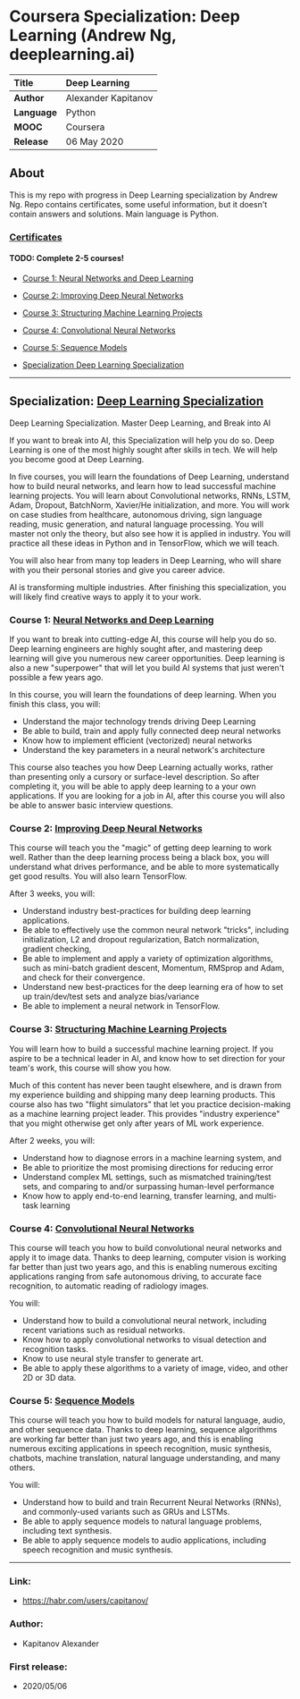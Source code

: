 # Coursera Specialization: Deep Learning (Andrew Ng, deeplearning.ai)

| **Title**     | Deep Learning       |
| :-- | :-- |
| **Author**    | Alexander Kapitanov |
| **Language**  | Python              |
| **MOOC**      | Coursera            |
| **Release**   | 06 May 2020         |


## About

This is my repo with progress in Deep Learning specialization by Andrew Ng. Repo contains certificates, some useful information, but it doesn't contain answers and solutions. Main language is Python.

### [Certificates](https://github.com/capitanov/coursera_deep_learning_ai/tree/master/Certificates "Certificates") 

#### TODO: Complete 2-5 courses!

- [Course 1: Neural Networks and Deep Learning](https://www.coursera.org/account/accomplishments/records/98VC74JAA99K "Neural Networks and Deep Learning")
- [Course 2: Improving Deep Neural Networks](https://www.coursera.org/account/accomplishments/records/UT4UT7BAB9GZ "Improving Deep Neural Networks")
- [Course 3: Structuring Machine Learning Projects](https://www.coursera.org/account/accomplishments/records/ "Structuring Machine Learning Projects")
- [Course 4: Convolutional Neural Networks](https://www.coursera.org/account/accomplishments/records/ "Convolutional Neural Networks")
- [Course 5: Sequence Models](https://www.coursera.org/account/accomplishments/records/ "Sequence Models")

- [Specialization Deep Learning Specialization](https://www.coursera.org/account/accomplishments/specialization/ "Specialization Deep Learning Specialization")
___

## Specialization: [Deep Learning Specialization](https://www.coursera.org/specializations/deep-learning "Deep Learning Specialization")
Deep Learning Specialization. Master Deep Learning, and Break into AI

If you want to break into AI, this Specialization will help you do so. Deep Learning is one of the most highly sought after skills in tech. We will help you become good at Deep Learning.

In five courses, you will learn the foundations of Deep Learning, understand how to build neural networks, and learn how to lead successful machine learning projects. You will learn about Convolutional networks, RNNs, LSTM, Adam, Dropout, BatchNorm, Xavier/He initialization, and more. You will work on case studies from healthcare, autonomous driving, sign language reading, music generation, and natural language processing. You will master not only the theory, but also see how it is applied in industry. You will practice all these ideas in Python and in TensorFlow, which we will teach.

You will also hear from many top leaders in Deep Learning, who will share with you their personal stories and give you career advice.

AI is transforming multiple industries. After finishing this specialization, you will likely find creative ways to apply it to your work. 

### Course 1: [Neural Networks and Deep Learning](https://www.coursera.org/learn/neural-networks-deep-learning "Neural Networks and Deep Learning")

If you want to break into cutting-edge AI, this course will help you do so. Deep learning engineers are highly sought after, and mastering deep learning will give you numerous new career opportunities. Deep learning is also a new "superpower" that will let you build AI systems that just weren't possible a few years ago. 

In this course, you will learn the foundations of deep learning. When you finish this class, you will:
- Understand the major technology trends driving Deep Learning
- Be able to build, train and apply fully connected deep neural networks 
- Know how to implement efficient (vectorized) neural networks 
- Understand the key parameters in a neural network's architecture 

This course also teaches you how Deep Learning actually works, rather than presenting only a cursory or surface-level description. So after completing it, you will be able to apply deep learning to a your own applications. If you are looking for a job in AI, after this course you will also be able to answer basic interview questions. 

### Course 2: [Improving Deep Neural Networks](https://www.coursera.org/learn/deep-neural-network "Improving Deep Neural Networks")

This course will teach you the "magic" of getting deep learning to work well. Rather than the deep learning process being a black box, you will understand what drives performance, and be able to more systematically get good results. You will also learn TensorFlow. 

After 3 weeks, you will: 
- Understand industry best-practices for building deep learning applications. 
- Be able to effectively use the common neural network "tricks", including initialization, L2 and dropout regularization, Batch normalization, gradient checking, 
- Be able to implement and apply a variety of optimization algorithms, such as mini-batch gradient descent, Momentum, RMSprop and Adam, and check for their convergence. 
- Understand new best-practices for the deep learning era of how to set up train/dev/test sets and analyze bias/variance
- Be able to implement a neural network in TensorFlow.

### Course 3: [Structuring Machine Learning Projects](https://www.coursera.org/learn/machine-learning-projects "Structuring Machine Learning Projects")

You will learn how to build a successful machine learning project. If you aspire to be a technical leader in AI, and know how to set direction for your team's work, this course will show you how.

Much of this content has never been taught elsewhere, and is drawn from my experience building and shipping many deep learning products. This course also has two "flight simulators" that let you practice decision-making as a machine learning project leader. This provides "industry experience" that you might otherwise get only after years of ML work experience.

After 2 weeks, you will: 
- Understand how to diagnose errors in a machine learning system, and 
- Be able to prioritize the most promising directions for reducing error
- Understand complex ML settings, such as mismatched training/test sets, and comparing to and/or surpassing human-level performance
- Know how to apply end-to-end learning, transfer learning, and multi-task learning

### Course 4: [Convolutional Neural Networks](https://www.coursera.org/learn/convolutional-neural-networks "Convolutional Neural Networks")

This course will teach you how to build convolutional neural networks and apply it to image data. Thanks to deep learning, computer vision is working far better than just two years ago, and this is enabling numerous exciting applications ranging from safe autonomous driving, to accurate face recognition, to automatic reading of radiology images. 

You will:
- Understand how to build a convolutional neural network, including recent variations such as residual networks.
- Know how to apply convolutional networks to visual detection and recognition tasks.
- Know to use neural style transfer to generate art.
- Be able to apply these algorithms to a variety of image, video, and other 2D or 3D data.

### Course 5: [Sequence Models](https://www.coursera.org/learn/nlp-sequence-models "Sequence Models")

This course will teach you how to build models for natural language, audio, and other sequence data. Thanks to deep learning, sequence algorithms are working far better than just two years ago, and this is enabling numerous exciting applications in speech recognition, music synthesis, chatbots, machine translation, natural language understanding, and many others. 

You will:
- Understand how to build and train Recurrent Neural Networks (RNNs), and commonly-used variants such as GRUs and LSTMs.
- Be able to apply sequence models to natural language problems, including text synthesis. 
- Be able to apply sequence models to audio applications, including speech recognition and music synthesis.

___

### Link:
  * https://habr.com/users/capitanov/

### Author:
  * Kapitanov Alexander

### First release:
  * 2020/05/06
